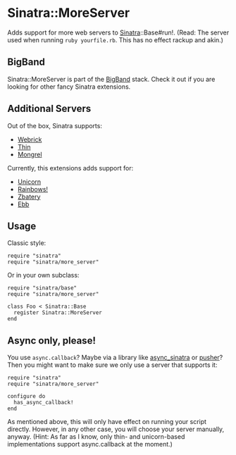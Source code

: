 Sinatra::MoreServer
===================

Adds support for more web servers to [Sinatra](http://sinatrarb.com)::Base#run!.
(Read: The server used when running `ruby yourfile.rb`. This has no effect rackup and akin.)

BigBand
-------

Sinatra::MoreServer is part of the [BigBand](http://github.com/rkh/big_band) stack.
Check it out if you are looking for other fancy Sinatra extensions.

Additional Servers
------------------

Out of the box, Sinatra supports:

* [Webrick](http://www.ruby-doc.org/stdlib/libdoc/webrick/rdoc/)
* [Thin](http://code.macournoyer.com/thin/)
* [Mongrel](http://mongrel.rubyforge.org/)

Currently, this extensions adds support for:

* [Unicorn](http://unicorn.bogomips.org/)
* [Rainbows!](http://rainbows.bogomips.org/)
* [Zbatery](http://zbatery.bogomip.org/)
* [Ebb](http://ebb.rubyforge.org/)

Usage
-----

Classic style:

    require "sinatra"
    require "sinatra/more_server"

Or in your own subclass:

    require "sinatra/base"
    require "sinatra/more_server"
    
    class Foo < Sinatra::Base
      register Sinatra::MoreServer
    end

Async only, please!
-------------------

You use `async.callback`? Maybe via a library like [async\_sinatra](http://github.com/raggi/async_sinatra)
or [pusher](http://github.com/macournoyer/pusher)? Then you might want to make sure we only use a server
that supports it:

    require "sinatra"
    require "sinatra/more_server"
    
    configure do
      has_async_callback!
    end

As mentioned above, this will only have effect on running your script directly. However, in any other case,
you will choose your server manually, anyway. (Hint: As far as I know, only thin- and unicorn-based implementations
support async.callback at the moment.)

